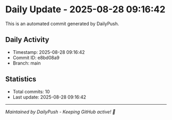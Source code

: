 # Daily Update - 2025-08-28 09:16:42

This is an automated commit generated by DailyPush.

## Daily Activity
- Timestamp: 2025-08-28 09:16:42
- Commit ID: e8bd08a9
- Branch: main

## Statistics
- Total commits: 10
- Last update: 2025-08-28 09:16:42

---
*Maintained by DailyPush - Keeping GitHub active! 🚀*
